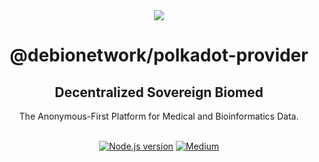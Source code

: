 <div align="center">
<img src="https://avatars.githubusercontent.com/u/76637246?s=200&v=4">
</div>

<div align="Center">
<h1>@debionetwork/polkadot-provider</h1>
<h2>Decentralized Sovereign Biomed </h2>
The Anonymous-First Platform for Medical and Bioinformatics Data.

<br>
<br>

[![Node.js version](https://img.shields.io/badge/Node.js-%5E14.0.0-green?logo=Node.Js)](https://nodejs.org/)
[![Medium](https://img.shields.io/badge/Medium-DeBio%20Network-brightgreen?logo=medium)](https://blog.debio.network)

</div>